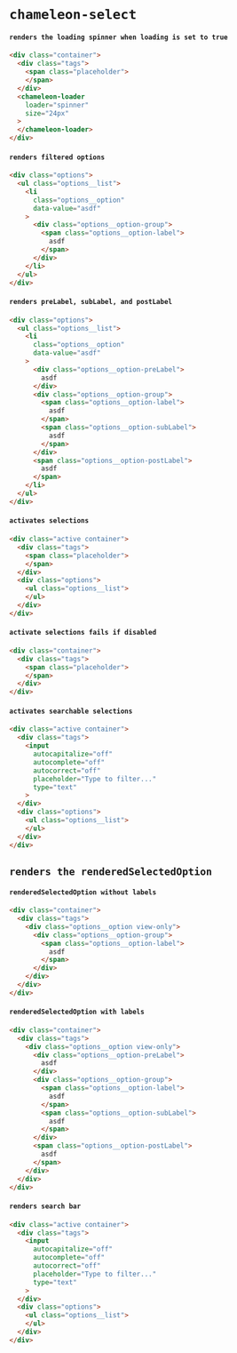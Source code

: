 # `chameleon-select`

#### `renders the loading spinner when loading is set to true`

```html
<div class="container">
  <div class="tags">
    <span class="placeholder">
    </span>
  </div>
  <chameleon-loader
    loader="spinner"
    size="24px"
  >
  </chameleon-loader>
</div>
```

#### `renders filtered options`

```html
<div class="options">
  <ul class="options__list">
    <li
      class="options__option"
      data-value="asdf"
    >
      <div class="options__option-group">
        <span class="options__option-label">
          asdf
        </span>
      </div>
    </li>
  </ul>
</div>
```

#### `renders preLabel, subLabel, and postLabel`

```html
<div class="options">
  <ul class="options__list">
    <li
      class="options__option"
      data-value="asdf"
    >
      <div class="options__option-preLabel">
        asdf
      </div>
      <div class="options__option-group">
        <span class="options__option-label">
          asdf
        </span>
        <span class="options__option-subLabel">
          asdf
        </span>
      </div>
      <span class="options__option-postLabel">
        asdf
      </span>
    </li>
  </ul>
</div>
```

#### `activates selections`

```html
<div class="active container">
  <div class="tags">
    <span class="placeholder">
    </span>
  </div>
  <div class="options">
    <ul class="options__list">
    </ul>
  </div>
</div>
```

#### `activate selections fails if disabled`

```html
<div class="container">
  <div class="tags">
    <span class="placeholder">
    </span>
  </div>
</div>
```

#### `activates searchable selections`

```html
<div class="active container">
  <div class="tags">
    <input
      autocapitalize="off"
      autocomplete="off"
      autocorrect="off"
      placeholder="Type to filter..."
      type="text"
    >
  </div>
  <div class="options">
    <ul class="options__list">
    </ul>
  </div>
</div>

```

## `renders the renderedSelectedOption`

####   `renderedSelectedOption without labels`

```html
<div class="container">
  <div class="tags">
    <div class="options__option view-only">
      <div class="options__option-group">
        <span class="options__option-label">
          asdf
        </span>
      </div>
    </div>
  </div>
</div>
```

####   `renderedSelectedOption with labels`

```html
<div class="container">
  <div class="tags">
    <div class="options__option view-only">
      <div class="options__option-preLabel">
        asdf
      </div>
      <div class="options__option-group">
        <span class="options__option-label">
          asdf
        </span>
        <span class="options__option-subLabel">
          asdf
        </span>
      </div>
      <span class="options__option-postLabel">
        asdf
      </span>
    </div>
  </div>
</div>
```

####   `renders search bar`

```html
<div class="active container">
  <div class="tags">
    <input
      autocapitalize="off"
      autocomplete="off"
      autocorrect="off"
      placeholder="Type to filter..."
      type="text"
    >
  </div>
  <div class="options">
    <ul class="options__list">
    </ul>
  </div>
</div>
```

